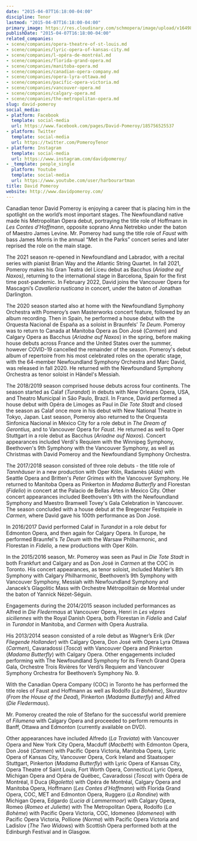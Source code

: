 ```yaml
---
date: "2015-04-07T16:18:00-04:00"
discipline: Tenor
lastmod: "2015-04-07T16:18:00-04:00"
primary_image: https://res.cloudinary.com/schmopera/image/upload/v1649864806/media/2022/04/POMEROY_PHOTO_2016_xd0jcd.jpg
publishDate: "2015-04-07T16:18:00-04:00"
related_companies:
- scene/companies/opera-theatre-of-st-louis.md
- scene/companies/lyric-opera-of-kansas-city.md
- scene/companies/l-opéra-de-montréal.md
- scene/companies/florida-grand-opera.md
- scene/companies/manitoba-opera.md
- scene/companies/canadian-opera-company.md
- scene/companies/opera-lyra-ottawa.md
- scene/companies/pacific-opera-victoria.md
- scene/companies/vancouver-opera.md
- scene/companies/calgary-opera.md
- scene/companies/the-metropolitan-opera.md
slug: david-pomeroy
social_media:
- platform: Facebook
  template: social-media
  url: https://www.facebook.com/pages/David-Pomeroy/185756525537
- platform: Twitter
  template: social-media
  url: https://twitter.com/PomeroyTenor
- platform: Instagram
  template: social-media
  url: https://www.instagram.com/davidpomeroy/
- _template: people_single
  platform: Youtube
  template: social-media
  url: https://www.youtube.com/user/harbourartman
title: David Pomeroy
website: http://www.davidpomeroy.com/
---
```

Canadian tenor David Pomeroy is enjoying a career that is placing him in the spotlight on the world’s most important stages. The Newfoundland native made his Metropolitan Opera debut, portraying the title role of Hoffmann in _Les Contes d’Hoffmann_, opposite soprano Anna Netrebko under the baton of Maestro James Levine. Mr. Pomeroy had sung the title role of _Faust_ with bass James Morris in the annual “Met in the Parks” concert series and later reprised the role on the main stage.  
  
The 2021 season re-opened in Newfoundland and Labrador, with a recital series with pianist Brian Way and the Atlantic String Quartet. In fall 2021, Pomeroy makes his Gran Teatra del Liceu debut as Bacchus (_Ariadne auf Naxos)_, returning to the international stage in Barcelona, Spain for the first time post-pandemic. In February 2022, David joins the Vancouver Opera for Mascagni’s _Cavalleria rusticana_ in concert, under the baton of Jonathan Darlington.  
  
The 2020 season started also at home with the Newfoundland Symphony Orchestra with Pomeroy’s own Masterworks concert feature, followed by an album recording. Then in Spain, he performed a house debut with the Orquesta Nacional de España as a soloist in Braunfels’ _Te Deum_. Pomeroy was to return to Canada at Manitoba Opera as Don José (_Carmen_) and Calgary Opera as Bacchus (_Ariadne auf Naxos_) in the spring, before making house debuts across France and the United States over the summer, however COVID-19 cancelled the remainder of the season. Pomeroy's debut album of repertoire from his most celebrated roles on the operatic stage, with the 64-member Newfoundland Symphony Orchestra and Marc David, was released in fall 2020. He returned with the Newfoundland Symphony Orchestra as tenor soloist in Händel's Messiah.

The 2018/2019 season comprised house debuts across four continents. The season started as Calaf (_Turandot_) in debuts with New Orleans Opera, USA, and Theatro Municipal in São Paulo, Brazil. In France, David performed a house debut with Opéra de Limoges as Paul in _Die Tote Stadt_ and closed the season as Calaf once more in his debut with New National Theatre in Tokyo, Japan. Last season, Pomeroy also returned to the Orquesta Sinfonica Nacional in México City for a role debut in _The Dream of Gerontius,_ and to Vancouver Opera for _Faust._ He returned as well to Oper Stuttgart in a role debut as Bacchus (_Ariadne auf Naxos_). Concert appearances included Verdi's Requiem with the Winnipeg Symphony, Beethoven's 9th Symphony with the Vancouver Symphony, as well as Christmas with David Pomeroy and the Newfoundland Symphony Orchestra.  
  
The 2017/2018 season consisted of three role debuts - the title role of _Tannhäuser_ in a new production with Oper Köln, Radamès (_Aïda)_ with Seattle Opera and Britten's _Peter Grimes_ with the Vancouver Symphony. He returned to Manitoba Opera as Pinkerton in _Madama Butterfly_ and Florestan (_Fidelio_) in concert at the Palacio de Bellas Artes in Mexico City. Other concert appearances included Beethoven's 9th with the Newfoundland Symphony and Maestro Bramwell Tovey's Gala Celebration in Vancouver. The season concluded with a house debut at the Bregenzer Festspiele in _Carmen,_ where David gave his 100th performance as Don José.  
  
In 2016/2017 David performed Calaf in _Turandot_ in a role debut for Edmonton Opera, and then again for Calgary Opera. In Europe, he performed Braunfel's _Te Deum_ with the Warsaw Philharmonic, and Florestan in _Fidelio,_ a new productions with Oper Köln.   
  
In the 2015/2016 season, Mr. Pomeroy was seen as Paul in _Die Tote Stadt_ in both Frankfurt and Calgary and as Don José in _Carmen_ at the COC in Toronto. His concert appearances, as tenor soloist, included Mahler’s 8th Symphony with Calgary Philharmonic, Beethoven’s 9th Symphony with Vancouver Symphony, Messiah with Newfoundland Symphony and Janacek’s Glagolitic Mass with Orchestre Métropolitain de Montréal under the baton of Yannick Nézet-Séguin.  
  
Engagements during the 2014/2015 season included performances as Alfred in _Die Fledermaus_ at Vancouver Opera, Henri in _Les vêpres siciliennes_ with the Royal Danish Opera, both Florestan in _Fidelio_ and Calaf in _Turandot_ in Manitoba, and _Carmen_ with Opera Australia.

His 2013/2014 season consisted of a role debut as Wagner’s Erik (_Der Fliegende Hollander_) with Calgary Opera, Don José with Opera Lyra Ottawa (_Carmen_), Cavaradossi (_Tosca_) with Vancouver Opera and Pinkerton (_Madama Butterfly_) with Calgary Opera. Other engagements included performing with The Newfoundland Symphony for its French Grand Opera Gala, Orchestre Trois Rivières for Verdi’s Requiem and Vancouver Symphony Orchestra for Beethoven’s Symphony No. 9.  
  
With the Canadian Opera Company (COC) in Toronto he has performed the title roles of Faust and Hoffmann as well as Rodolfo (_La Bohème_), Skuratov (_From the House of the Dead_), Pinkerton (_Madama Butterfly_) and Alfred (_Die Fledermaus_).  
  
Mr. Pomeroy created the role of Stefano for the successful world premiere of _Filumena_ with Calgary Opera and proceeded to perform remounts in Banff, Ottawa and Edmonton (currently available on DVD).  
  
Other appearances have included Alfredo (_La Traviata_) with Vancouver Opera and New York City Opera, Macduff (_Macbeth_) with Edmonton Opera, Don José (_Carmen_) with Pacific Opera Victoria, Manitoba Opera, Lyric Opera of Kansas City, Vancouver Opera, Cork Ireland and Staatsoper Stuttgart, Pinkerton (_Madama Butterfly_) with Lyric Opera of Kansas City, Opera Theatre of Saint Louis, Fort Worth Opera, Connecticut Lyric Opera, Michigan Opera and Opéra de Québec, Cavaradossi (_Tosca_) with Opéra de Montréal, Il Duca (_Rigoletto_) with Opéra de Montréal, Calgary Opera and Manitoba Opera, Hoffmann (_Les Contes d’Hoffmann_) with Florida Grand Opera, COC, MET and Edmonton Opera, Ruggero (_La Rondine_) with Michigan Opera, Edgardo (_Lucia di Lammermoor_) with Calgary Opera, Romeo (_Romeo et Juliette_) with The Metropolitan Opera, Rodolfo (_La Bohème_) with Pacific Opera Victoria, COC, Idomeneo (_Idomeneo_) with Pacific Opera Victoria, Pollione (_Norma_) with Pacific Opera Victoria and Ladislov (_The Two Widows_) with Scottish Opera performed both at the Edinburgh Festival and in Glasgow.